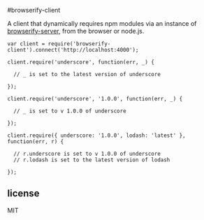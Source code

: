 #browserify-client

A client that dynamically requires npm modules via an instance of
[browserify-server](https://github.com/featurist/browserify-server), from the
browser or node.js.

```
var client = require('browserify-client').connect('http://localhost:4000');

client.require('underscore', function(err, _) {

  // _ is set to the latest version of underscore

});

client.require('underscore', '1.0.0', function(err, _) {

  // _ is set to v 1.0.0 of underscore

});

client.require({ underscore: '1.0.0', lodash: 'latest' }, function(err, r) {

  // r.underscore is set to v 1.0.0 of underscore
  // r.lodash is set to the latest version of lodash

});

```

## license

MIT
